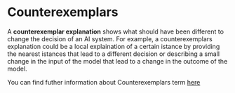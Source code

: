 # Counterexemplars

A **counterexemplar explanation** shows what should have been different to change the decision of an AI system. For example, a counterexemplars explanation could be a local explaination of a certain istance by providing the nearest istances that lead to a different decision or describing a small change in the input of the model that lead to a change in the outcome of the model.

You can find futher information about Counterexemplars term [here](../../Transparency/counterfactual.md)
